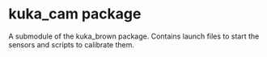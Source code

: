 # kuka_cam package
A submodule of the kuka_brown package.
Contains launch files to start the sensors and scripts to calibrate them.